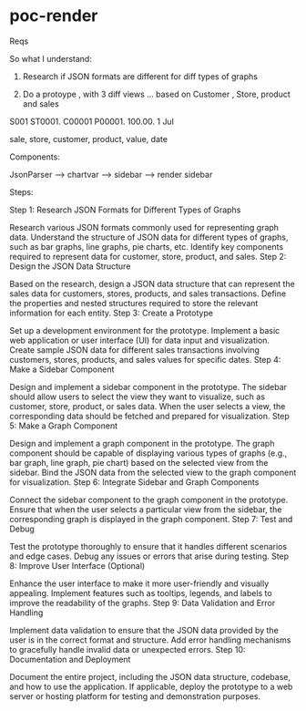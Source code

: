 
# poc-render

Reqs

So what I understand:

1. Research if JSON formats are different for diff types of graphs

2. Do a protoype , with 3 diff views ... based on Customer , Store, product and sales

 S001   ST0001. C00001    P00001.   100.00.  1 Jul

 sale, store, customer, product, value, date


Components:

JsonParser --> chartvar --> sidebar --> render sidebar 













Steps:

Step 1: Research JSON Formats for Different Types of Graphs

Research various JSON formats commonly used for representing graph data.
Understand the structure of JSON data for different types of graphs, such as bar graphs, line graphs, pie charts, etc.
Identify key components required to represent data for customer, store, product, and sales.
Step 2: Design the JSON Data Structure

Based on the research, design a JSON data structure that can represent the sales data for customers, stores, products, and sales transactions.
Define the properties and nested structures required to store the relevant information for each entity.
Step 3: Create a Prototype

Set up a development environment for the prototype.
Implement a basic web application or user interface (UI) for data input and visualization.
Create sample JSON data for different sales transactions involving customers, stores, products, and sales values for specific dates.
Step 4: Make a Sidebar Component

Design and implement a sidebar component in the prototype.
The sidebar should allow users to select the view they want to visualize, such as customer, store, product, or sales data.
When the user selects a view, the corresponding data should be fetched and prepared for visualization.
Step 5: Make a Graph Component

Design and implement a graph component in the prototype.
The graph component should be capable of displaying various types of graphs (e.g., bar graph, line graph, pie chart) based on the selected view from the sidebar.
Bind the JSON data from the selected view to the graph component for visualization.
Step 6: Integrate Sidebar and Graph Components

Connect the sidebar component to the graph component in the prototype.
Ensure that when the user selects a particular view from the sidebar, the corresponding graph is displayed in the graph component.
Step 7: Test and Debug

Test the prototype thoroughly to ensure that it handles different scenarios and edge cases.
Debug any issues or errors that arise during testing.
Step 8: Improve User Interface (Optional)

Enhance the user interface to make it more user-friendly and visually appealing.
Implement features such as tooltips, legends, and labels to improve the readability of the graphs.
Step 9: Data Validation and Error Handling

Implement data validation to ensure that the JSON data provided by the user is in the correct format and structure.
Add error handling mechanisms to gracefully handle invalid data or unexpected errors.
Step 10: Documentation and Deployment

Document the entire project, including the JSON data structure, codebase, and how to use the application.
If applicable, deploy the prototype to a web server or hosting platform for testing and demonstration purposes.

